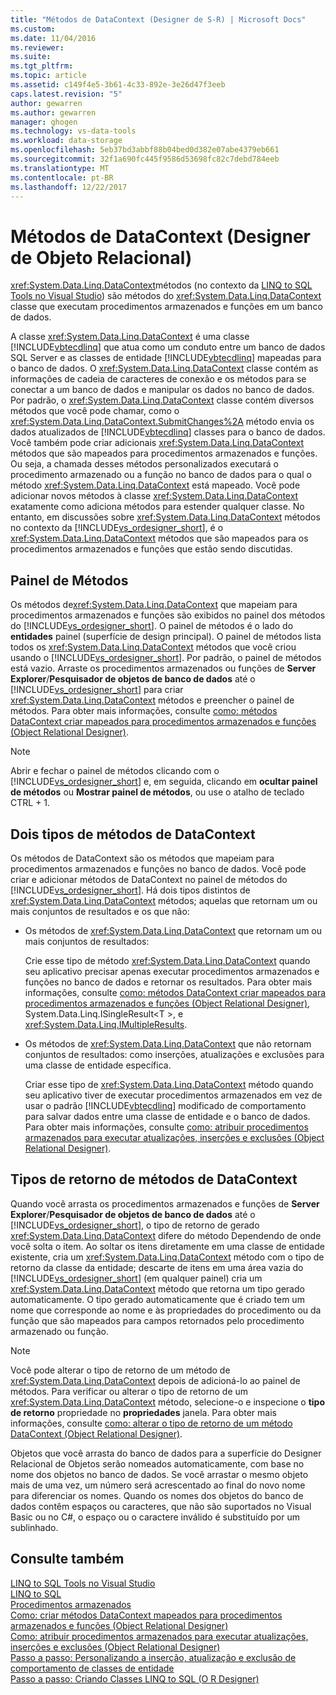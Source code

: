 ```yaml
---
title: "Métodos de DataContext (Designer de S-R) | Microsoft Docs"
ms.custom: 
ms.date: 11/04/2016
ms.reviewer: 
ms.suite: 
ms.tgt_pltfrm: 
ms.topic: article
ms.assetid: c149f4e5-3b61-4c33-892e-3e26d47f3eeb
caps.latest.revision: "5"
author: gewarren
ms.author: gewarren
manager: ghogen
ms.technology: vs-data-tools
ms.workload: data-storage
ms.openlocfilehash: 5eb37bd3abbf88b04bed0d382e07abe4379eb661
ms.sourcegitcommit: 32f1a690fc445f9586d53698fc82c7debd784eeb
ms.translationtype: MT
ms.contentlocale: pt-BR
ms.lasthandoff: 12/22/2017
---
```

# <a name="datacontext-methods-or-designer"></a>Métodos de DataContext (Designer de Objeto Relacional)
<xref:System.Data.Linq.DataContext>métodos (no contexto da [LINQ to SQL Tools no Visual Studio](../data-tools/linq-to-sql-tools-in-visual-studio2.md)) são métodos do <xref:System.Data.Linq.DataContext> classe que executam procedimentos armazenados e funções em um banco de dados.  
  
 A classe <xref:System.Data.Linq.DataContext> é uma classe [!INCLUDE[vbtecdlinq](../data-tools/includes/vbtecdlinq_md.md)] que atua como um conduto entre um banco de dados SQL Server e as classes de entidade [!INCLUDE[vbtecdlinq](../data-tools/includes/vbtecdlinq_md.md)] mapeadas para o banco de dados. O <xref:System.Data.Linq.DataContext> classe contém as informações de cadeia de caracteres de conexão e os métodos para se conectar a um banco de dados e manipular os dados no banco de dados. Por padrão, o <xref:System.Data.Linq.DataContext> classe contém diversos métodos que você pode chamar, como o <xref:System.Data.Linq.DataContext.SubmitChanges%2A> método envia os dados atualizados de [!INCLUDE[vbtecdlinq](../data-tools/includes/vbtecdlinq_md.md)] classes para o banco de dados. Você também pode criar adicionais <xref:System.Data.Linq.DataContext> métodos que são mapeados para procedimentos armazenados e funções. Ou seja, a chamada desses métodos personalizados executará o procedimento armazenado ou a função no banco de dados para o qual o método <xref:System.Data.Linq.DataContext> está mapeado. Você pode adicionar novos métodos à classe <xref:System.Data.Linq.DataContext> exatamente como adiciona métodos para estender qualquer classe. No entanto, em discussões sobre <xref:System.Data.Linq.DataContext> métodos no contexto da [!INCLUDE[vs_ordesigner_short](../data-tools/includes/vs_ordesigner_short_md.md)], é o <xref:System.Data.Linq.DataContext> métodos que são mapeados para os procedimentos armazenados e funções que estão sendo discutidas.  
  
## <a name="methods-pane"></a>Painel de Métodos  
 Os métodos de<xref:System.Data.Linq.DataContext> que mapeiam para procedimentos armazenados e funções são exibidos no painel dos métodos do [!INCLUDE[vs_ordesigner_short](../data-tools/includes/vs_ordesigner_short_md.md)]. O painel de métodos é o lado do **entidades** painel (superfície de design principal). O painel de métodos lista todos os <xref:System.Data.Linq.DataContext> métodos que você criou usando o [!INCLUDE[vs_ordesigner_short](../data-tools/includes/vs_ordesigner_short_md.md)]. Por padrão, o painel de métodos está vazio. Arraste os procedimentos armazenados ou funções de **Server Explorer**/**Pesquisador de objetos de banco de dados** até o [!INCLUDE[vs_ordesigner_short](../data-tools/includes/vs_ordesigner_short_md.md)] para criar <xref:System.Data.Linq.DataContext> métodos e preencher o painel de métodos. Para obter mais informações, consulte [como: métodos DataContext criar mapeados para procedimentos armazenados e funções (Object Relational Designer)](../data-tools/how-to-create-datacontext-methods-mapped-to-stored-procedures-and-functions-o-r-designer.md).  
  
> [!NOTE]
>  Abrir e fechar o painel de métodos clicando com o [!INCLUDE[vs_ordesigner_short](../data-tools/includes/vs_ordesigner_short_md.md)] e, em seguida, clicando em **ocultar painel de métodos** ou **Mostrar painel de métodos**, ou use o atalho de teclado CTRL + 1.  
  
## <a name="two-types-of-datacontext-methods"></a>Dois tipos de métodos de DataContext  
 Os métodos de DataContext são os métodos que mapeiam para procedimentos armazenados e funções no banco de dados. Você pode criar e adicionar métodos de DataContext no painel de métodos do [!INCLUDE[vs_ordesigner_short](../data-tools/includes/vs_ordesigner_short_md.md)]. Há dois tipos distintos de <xref:System.Data.Linq.DataContext> métodos; aquelas que retornam um ou mais conjuntos de resultados e os que não:  
  
-   Os métodos de <xref:System.Data.Linq.DataContext> que retornam um ou mais conjuntos de resultados:  
  
     Crie esse tipo de método <xref:System.Data.Linq.DataContext> quando seu aplicativo precisar apenas executar procedimentos armazenados e funções no banco de dados e retornar os resultados. Para obter mais informações, consulte [como: métodos DataContext criar mapeados para procedimentos armazenados e funções (Object Relational Designer)](../data-tools/how-to-create-datacontext-methods-mapped-to-stored-procedures-and-functions-o-r-designer.md), System.Data.Linq.ISingleResult\<T >, e <xref:System.Data.Linq.IMultipleResults>.  
  
-   Os métodos de <xref:System.Data.Linq.DataContext> que não retornam conjuntos de resultados: como inserções, atualizações e exclusões para uma classe de entidade específica.  
  
     Criar esse tipo de <xref:System.Data.Linq.DataContext> método quando seu aplicativo tiver de executar procedimentos armazenados em vez de usar o padrão [!INCLUDE[vbtecdlinq](../data-tools/includes/vbtecdlinq_md.md)] modificado de comportamento para salvar dados entre uma classe de entidade e o banco de dados. Para obter mais informações, consulte [como: atribuir procedimentos armazenados para executar atualizações, inserções e exclusões (Object Relational Designer)](../data-tools/how-to-assign-stored-procedures-to-perform-updates-inserts-and-deletes-o-r-designer.md).  
  
## <a name="return-types-of-datacontext-methods"></a>Tipos de retorno de métodos de DataContext  
 Quando você arrasta os procedimentos armazenados e funções de **Server Explorer**/**Pesquisador de objetos de banco de dados** até o [!INCLUDE[vs_ordesigner_short](../data-tools/includes/vs_ordesigner_short_md.md)], o tipo de retorno de gerado <xref:System.Data.Linq.DataContext> difere do método Dependendo de onde você solta o item. Ao soltar os itens diretamente em uma classe de entidade existente, cria um <xref:System.Data.Linq.DataContext> método com o tipo de retorno da classe da entidade; descarte de itens em uma área vazia do [!INCLUDE[vs_ordesigner_short](../data-tools/includes/vs_ordesigner_short_md.md)] (em qualquer painel) cria um <xref:System.Data.Linq.DataContext> método que retorna um tipo gerado automaticamente. O tipo gerado automaticamente que é criado tem um nome que corresponde ao nome e às propriedades do procedimento ou da função que são mapeados para campos retornados pelo procedimento armazenado ou função.  
  
> [!NOTE]
>  Você pode alterar o tipo de retorno de um método de <xref:System.Data.Linq.DataContext> depois de adicioná-lo ao painel de métodos. Para verificar ou alterar o tipo de retorno de um <xref:System.Data.Linq.DataContext> método, selecione-o e inspecione o **tipo de retorno** propriedade no **propriedades** janela. Para obter mais informações, consulte [como: alterar o tipo de retorno de um método DataContext (Object Relational Designer)](../data-tools/how-to-change-the-return-type-of-a-datacontext-method-o-r-designer.md).  
  
 Objetos que você arrasta do banco de dados para a superfície do Designer Relacional de Objetos serão nomeados automaticamente, com base no nome dos objetos no banco de dados. Se você arrastar o mesmo objeto mais de uma vez, um número será acrescentado ao final do novo nome para diferenciar os nomes. Quando os nomes dos objetos do banco de dados contêm espaços ou caracteres, que não são suportados no Visual Basic ou no C#, o espaço ou o caractere inválido é substituído por um sublinhado.  
  
## <a name="see-also"></a>Consulte também  
 [LINQ to SQL Tools no Visual Studio](../data-tools/linq-to-sql-tools-in-visual-studio2.md)   
 [LINQ to SQL](/dotnet/framework/data/adonet/sql/linq/index)   
 [Procedimentos armazenados](/dotnet/framework/data/adonet/sql/linq/stored-procedures)   
 [Como: criar métodos DataContext mapeados para procedimentos armazenados e funções (Object Relational Designer)](../data-tools/how-to-create-datacontext-methods-mapped-to-stored-procedures-and-functions-o-r-designer.md)   
 [Como: atribuir procedimentos armazenados para executar atualizações, inserções e exclusões (Object Relational Designer)](../data-tools/how-to-assign-stored-procedures-to-perform-updates-inserts-and-deletes-o-r-designer.md)   
 [Passo a passo: Personalizando a inserção, atualização e exclusão de comportamento de classes de entidade](../data-tools/walkthrough-customizing-the-insert-update-and-delete-behavior-of-entity-classes.md)   
 [Passo a passo: Criando Classes LINQ to SQL (O R Designer)](how-to-create-linq-to-sql-classes-mapped-to-tables-and-views-o-r-designer.md)